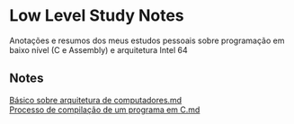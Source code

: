 # Low Level Study Notes

Anotações e resumos dos meus estudos pessoais sobre programação em baixo nível (C e Assembly) e arquitetura Intel 64

## Notes

[Básico sobre arquitetura de computadores.md](https://github.com/SQU4NCH/Low-Level-Study-Notes/blob/main/B%C3%A1sico%20sobre%20arquitetura%20de%20computadores.md)<br>
[Processo de compilação de um programa em C.md](https://github.com/SQU4NCH/Low-Level-Study-Notes/blob/main/Processo%20de%20compila%C3%A7%C3%A3o%20de%20um%20programa%20em%20C.md)
